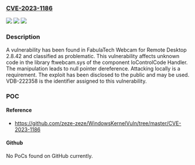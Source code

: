 ### [CVE-2023-1186](https://cve.mitre.org/cgi-bin/cvename.cgi?name=CVE-2023-1186)
![](https://img.shields.io/static/v1?label=Product&message=Webcam%20for%20Remote%20Desktop&color=blue)
![](https://img.shields.io/static/v1?label=Version&message=%3D%202.8.42%20&color=brighgreen)
![](https://img.shields.io/static/v1?label=Vulnerability&message=CWE-476%20NULL%20Pointer%20Dereference&color=brighgreen)

### Description

A vulnerability has been found in FabulaTech Webcam for Remote Desktop 2.8.42 and classified as problematic. This vulnerability affects unknown code in the library ftwebcam.sys of the component IoControlCode Handler. The manipulation leads to null pointer dereference. Attacking locally is a requirement. The exploit has been disclosed to the public and may be used. VDB-222358 is the identifier assigned to this vulnerability.

### POC

#### Reference
- https://github.com/zeze-zeze/WindowsKernelVuln/tree/master/CVE-2023-1186

#### Github
No PoCs found on GitHub currently.

